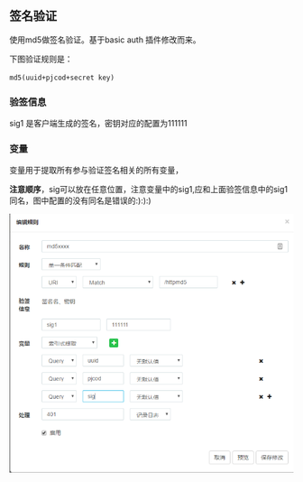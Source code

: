 ## 签名验证

使用md5做签名验证。基于basic auth 插件修改而来。

下图验证规则是：

`md5(uuid+pjcod+secret key)`

### 验签信息
sig1 是客户端生成的签名，密钥对应的配置为111111

### 变量
变量用于提取所有参与验证签名相关的所有变量，

**注意顺序**，sig可以放在任意位置，注意变量中的sig1,应和上面验签信息中的sig1同名，图中配置的没有同名是错误的:):):)

![](2.png)


